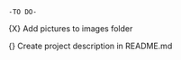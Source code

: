     -TO DO-
{X} Add pictures to images folder













{} Create project description in README.md